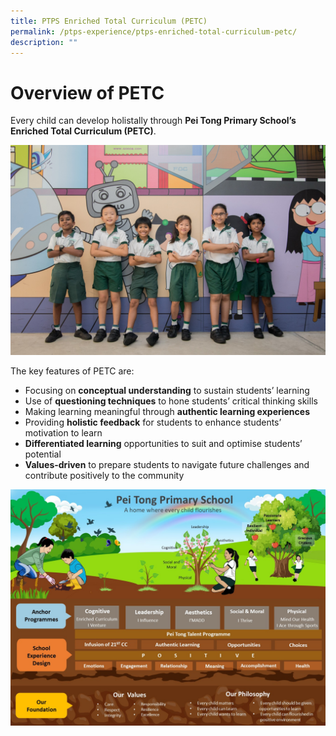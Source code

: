 ```yaml
---
title: PTPS Enriched Total Curriculum (PETC)
permalink: /ptps-experience/ptps-enriched-total-curriculum-petc/
description: ""
---
```

# Overview of PETC


Every child can develop holistally through **Pei Tong Primary School’s Enriched Total Curriculum (PETC)**. 

![](/images/PTPS%20Experience/Peitong-StagedShots-152.jpg)

The key features of PETC are:
* Focusing on **conceptual understanding** to sustain students’ learning
* Use of **questioning techniques** to hone students’ critical thinking skills
* Making learning meaningful through **authentic learning experiences**
* Providing **holistic feedback** for students to enhance students’ motivation to learn 
* **Differentiated learning** opportunities to suit and optimise students’ potential
* **Values-driven** to prepare students to navigate future challenges and contribute positively to the community 

![](/images/Welcome%20to%20Pei%20Tong/A%20HOME%20WHERE%20EVERY%20CHILD%20FLOURISHES%202A_edited_1%20July%202021.jpg)